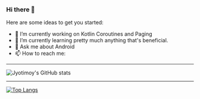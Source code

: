 ### Hi there 👋


Here are some ideas to get you started:

- 🔭 I’m currently working on Kotlin Coroutines and Paging
- 🌱 I’m currently learning pretty much anything that's beneficial. 
- 💬 Ask me about Android 
- 📫 How to reach me: 


--- 

![Jyotimoy's GitHub stats](https://github-readme-stats.vercel.app/api?username=JyotimoyKashyap&show_icons=true&theme=merko)

---
[![Top Langs](https://github-readme-stats.vercel.app/api/top-langs/?username=JyotimoyKashyap&show_icons=true&layout=compact&theme=merko&hide=javascript,html,css,express,ejs,shell)](https://github.com/anuraghazra/github-readme-stats)







